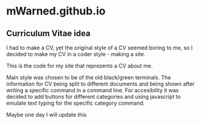 # mWarned.github.io

## Curriculum Vitae idea

I had to make a CV, yet the original style of a CV seemed boring to me, so I decided to make my CV in a coder style - making a site.

This is the code for my site that reprezents a CV about me.

Main style was chosen to be of the old black/green terminals. The information for CV being split to different documents and being shown after writing a specific command in a command line. For accesibility it was decided to add buttons for different categories and using javascript to emulate text typing for the specific category command.

Maybe one day I will update this
